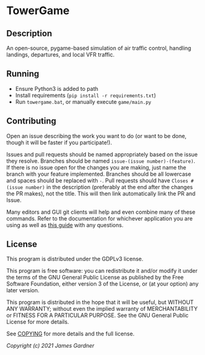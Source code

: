 # TowerGame

## Description

An open-source, pygame-based simulation of air traffic control, handling landings, departures, and local VFR traffic.

## Running

- Ensure Python3 is added to path
- Install requirements (`pip install -r requirements.txt`)
- Run `towergame.bat`, or manually execute `game/main.py`

## Contributing

Open an issue describing the work you want to do (or want to be done, though it will be faster if you participate!).

Issues and pull requests should be named appropriately based on the issue they resolve. Branches should be named `issue-(issue number)-(feature)`. If there is no issue open for the changes you are making, just name the branch with your feature implemented. Branches should be all lowercase and spaces should be replaced with `-`. Pull requests should have `Closes #(issue number)` in the description (preferably at the end after the changes the PR makes), not the title. This will then link automatically link the PR and Issue.

Many editors and GUI git clients will help and even combine many of these commands. Refer to the documentation for whichever application you are using as well as [this guide](https://www.dataschool.io/how-to-contribute-on-github/) with any questions.

## License

This program is distributed under the GDPLv3 license.

This program is free software: you can redistribute it and/or modify
it under the terms of the GNU General Public License as published by
the Free Software Foundation, either version 3 of the License, or
(at your option) any later version.

This program is distributed in the hope that it will be useful,
but WITHOUT ANY WARRANTY; without even the implied warranty of
MERCHANTABILITY or FITNESS FOR A PARTICULAR PURPOSE. See the
GNU General Public License for more details.

See [COPYING](https://github.com/jamesg31/TowerGame/blob/master/COPYING.md) for more details and the full license.

_Copyright (c) 2021 James Gardner_
